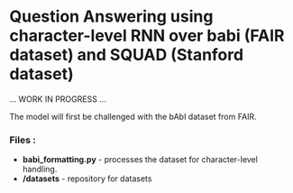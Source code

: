 # Question Answering using character-level RNN over babi (FAIR dataset) and SQUAD (Stanford dataset)

... WORK IN PROGRESS ...

The model will first be challenged with the bAbI dataset from FAIR.

### Files :

- **babi_formatting.py** - processes the dataset for character-level handling.
- **/datasets** - repository for datasets
